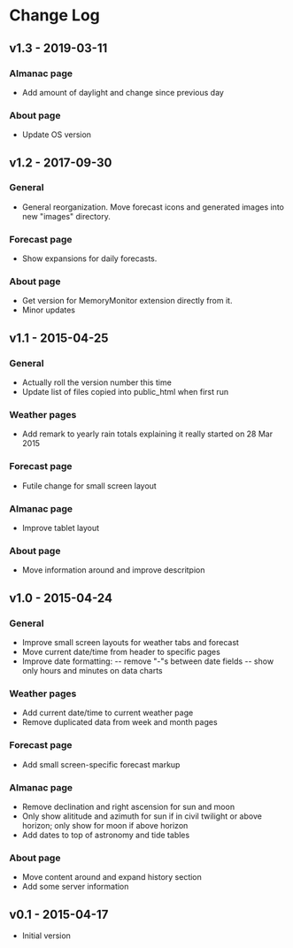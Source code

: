 # Change Log
## v1.3 - 2019-03-11
### Almanac page
- Add amount of daylight and change since previous day
### About page
- Update OS version

## v1.2 - 2017-09-30
### General
- General reorganization. Move forecast icons and generated images into new "images" directory.
### Forecast page
- Show expansions for daily forecasts.
### About page
- Get version for MemoryMonitor extension directly from it.
- Minor updates

## v1.1 - 2015-04-25
### General
- Actually roll the version number this time
- Update list of files copied into public_html when first run
### Weather pages
- Add remark to yearly rain totals explaining it really started on 28 Mar 2015
### Forecast page
- Futile change for small screen layout
### Almanac page
- Improve tablet layout
### About page
- Move information around and improve descritpion

## v1.0 - 2015-04-24
### General
- Improve small screen layouts for weather tabs and forecast
- Move current date/time from header to specific pages
- Improve date formatting:
-- remove "-"s between date fields
-- show only hours and minutes on data charts
### Weather pages
- Add current date/time to current weather page
- Remove duplicated data from week and month pages
### Forecast page
- Add small screen-specific forecast markup
### Almanac page
- Remove declination and right ascension for sun and moon
- Only show alititude and azimuth for sun if in civil twilight or above horizon; only show for moon if above horizon
- Add dates to top of astronomy and tide tables
### About page
- Move content around and expand history section
- Add some server information

## v0.1 - 2015-04-17
- Initial version
